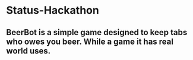 # Status-Hackathon
## BeerBot is a simple game designed to keep tabs who owes you beer. While a game it has real world uses.
